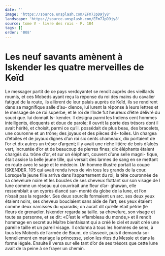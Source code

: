 ```yaml
---
date: ''
image: 'https://source.unsplash.com/EFm7JpD9jy8'
landscape: 'https://source.unsplash.com/EFm7JpD9jy8'
source: tome V - livre des rois - P. 104
tags: []
order: '008'
---
```


# Les neuf savants amènent à Iskender les quatre merveilles de Keïd

Le messager partit de ce pays verdoyantet se rendit auprès des vieillards roumis, et ces Mobeds ayant reçu la réponse du roi des mains du cavalier fatigué
de la route, ils allèrent de leur palais auprès de Keïd, ils se rendirent dans sa magnifique salle d’au- dience, lui lurent la réponse à leurs lettres et le message de ce roi superbe, et le roi de l’lnde fut heureux d’être délivré du souci que. lui donnait Is-
kender. Il désigna parmi les Indiens cent hommes intelligents, éloquents et doux de parole; il ouvrit la porte des trésors dont il avait hérité, et choisit, parmi
ce qu’il. possédait de plus beau, des bracelets, une couronne et un trône; des joyaux et des pièces d’é-
toiles. Un chargea d’étoiles et de joyaux dignes d’un
roi six cents chameaux, dix portaient de l’or et dix autres un trésor d’argent; il y avait une riche litière
de bois d’aloès vert, incrustée d’or et de beaucoup de pierres fines; dix éléphants étaient chargés du. trône
d’or, et sur un éléphant, couvert d’une selle magni-
fique, était assise la belle jeune tille, qui versait des
larmes de sang en se mettant en route avec le sage et le médecin. Un homme illustre portait la coupe
ISKENDER. 105 qui avait rendu ivres de vin tous les grands de la
cour. Lorsque’la jeune fille arriva dans l’apparternent
du roi, la tête couronnée de sa chevelure noire et
les boucles de ses cheveux flottant sur son visage de I lune comme un réseau qui couvrirait une fleur d’ar- ghawan, elle ressemblait a un cyprès élancé sur-
monté du globe de la lune, et l’on n’osait pas la
regarder. Ses deux sourcils formaient un arc. ses deux yeux étaient noirs, ses cheveux bouclaient sans aide de l’art; ses yeux étaient comme deux narcisses du
«paradis; on aurait dit qu’elle était pétrie (le fleurs de
grenadier. Iskender regarda sa taille. sa chevelure, son visage et toute sa personne, et se dit: «C’est le «flambleau du monde,» et il rendit hommage en secret au Maître bienfaisant qui a créé le ciel et avait
créé une pareille taille et un pareil visage. Il ordonna
à tous les hommes de sens, à tous les Mobeds de l’armée de Boum, de s’asseoir, puis il demanda so- lennellement en mariage la princesse, selon les rites du Messie et dans la forme légale. Ensuite il versa sur elle tant d’or de ses trésors que cette lune avait
de la peine à se frayer un chemin.
